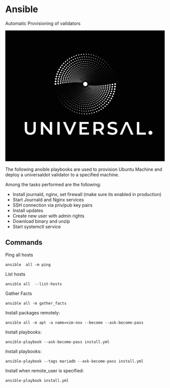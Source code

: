 # Ansible
Automatic Provisioning of validators

![Logo](https://github.com/UniversalDot/documents/blob/master/logo/rsz_jpg-02.jpg)

The following ansible playbooks are used to provision Ubuntu Machine and deploy a universaldot validator to a specified machine. 

Among the tasks performed are the following:
- Install journald, nginx, set firewall (make sure its enabled in production)
- Start Journald and Nginx services
- SSH connection via priv/pub key pairs
- Install updates
- Create new user with admin rights
- Download binary and unzip 
- Start systemctl service

## Commands

Ping all hosts
```
ansible  all -m ping
```

List hosts
```
ansible all  --list-hosts
```

Gather Facts
```
ansible all -m gather_facts
```

Install packages remotely:
```
ansible all -m apt -a name=vim-nox --become --ask-become-pass
```

Install playbooks:
```
ansible-playbook --ask-become-pass install.yml
```

Install playbooks:
```
ansible-playbook --tags mariadb --ask-become-pass install.yml
```

Install when remote_user is specified:
```
ansible-playbook install.yml
```